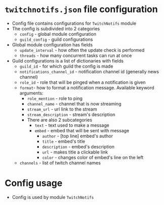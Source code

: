 # `twitchnotifs.json` file configuration
- Config file contains configurations for `TwitchNotifs` module
- The config is subdivided into 2 categories
  - `config` - global module configuration
  - `guild_config` - guild configurations
- Global module configuration has fields
  - `update_interval` - how often the update check is performed
  - `threads` - how many concurrent tasks can run at once
- Guild configurations is a list of dictionaries with fields
  - `guild_id` - for which guild the config is made
  - `notifications_channel_id` - notification channel id (generally news channel)
  - `role_id` - role that will be pinged when a notification is given
  - `format`- how to format a notification message. Available keyword arguments:
    - `role_mention` - role to ping
    - `channel_name` - channel that is now streaming
    - `stream_url` - url link to the stream
    - `stream_description` - stream's description
    - There are also 2 subcategories
      - `text` - text used to make a message
      - `embed` - embed that will be sent with message
        - `author` - [top line] embed's author
        - `title` - embed's title
        - `description` - embed's description
        - `url` - makes title a clickable link
        - `color` - changes color of embed's line on the left
  - `channels` - list of twitch channel names


# Config usage
- Config is used by module `TwitchNotifs`
